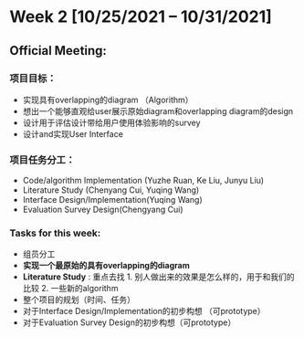 # Week 2 [10/25/2021 – 10/31/2021]
## Official Meeting:
### 项目目标：
- 实现具有overlapping的diagram （Algorithm）
- 想出一个能够直观给user展示原始diagram和overlapping diagram的design
- 设计用于评估设计带给用户使用体验影响的survey
- 设计and实现User Interface
### 项目任务分工：
- Code/algorithm Implementation (Yuzhe Ruan, Ke Liu, Junyu Liu)
- Literature Study (Chenyang Cui, Yuqing Wang)
- Interface Design/Implementation(Yuqing Wang)
- Evaluation Survey Design(Chengyang Cui)
### Tasks for this week:
- 组员分工
- **实现一个最原始的具有overlapping的diagram**
- **Literature Study** : 重点去找 1. 别人做出来的效果是怎么样的，用于和我们的比较
                                 2. 一些新的algorithm
- 整个项目的规划（时间、任务）
- 对于Interface Design/Implementation的初步构想 （可prototype）
- 对于Evaluation Survey Design的初步构想（可prototype）
